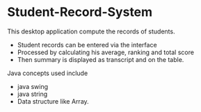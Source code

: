 # Student-Record-System
This desktop application compute the records of students.
- Student records can be entered via the interface
- Processed by calculating his average, ranking and total score
- Then summary is displayed as transcript and on the table.

Java concepts used include
- java swing
- java string
- Data structure like Array.
